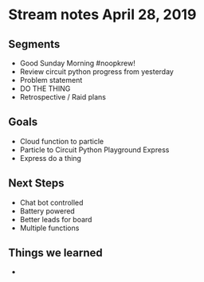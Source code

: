 # Stream notes April 28, 2019

## Segments

- Good Sunday Morning #noopkrew!
- Review circuit python progress from yesterday
- Problem statement
- DO THE THING
- Retrospective / Raid plans

## Goals

- Cloud function to particle
- Particle to Circuit Python Playground Express
- Express do a thing

## Next Steps

- Chat bot controlled
- Battery powered
- Better leads for board
- Multiple functions

## Things we learned

-
